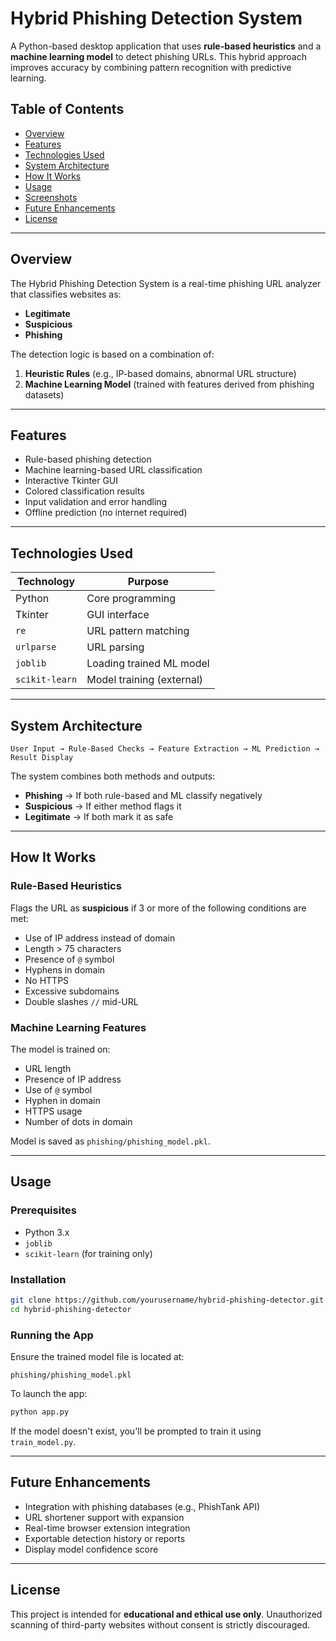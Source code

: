 # Hybrid Phishing Detection System

A Python-based desktop application that uses **rule-based heuristics** and a **machine learning model** to detect phishing URLs. This hybrid approach improves accuracy by combining pattern recognition with predictive learning.

## Table of Contents

- [Overview](#overview)
- [Features](#features)
- [Technologies Used](#technologies-used)
- [System Architecture](#system-architecture)
- [How It Works](#how-it-works)
- [Usage](#usage)
- [Screenshots](#screenshots)
- [Future Enhancements](#future-enhancements)
- [License](#license)

---

## Overview

The Hybrid Phishing Detection System is a real-time phishing URL analyzer that classifies websites as:
- **Legitimate**
- **Suspicious**
- **Phishing**

The detection logic is based on a combination of:
1. **Heuristic Rules** (e.g., IP-based domains, abnormal URL structure)  
2. **Machine Learning Model** (trained with features derived from phishing datasets)

---

## Features

- Rule-based phishing detection  
- Machine learning-based URL classification  
- Interactive Tkinter GUI  
- Colored classification results  
- Input validation and error handling  
- Offline prediction (no internet required)  

---

## Technologies Used

| Technology       | Purpose                    |
|------------------|----------------------------|
| Python           | Core programming           |
| Tkinter          | GUI interface              |
| `re`             | URL pattern matching       |
| `urlparse`       | URL parsing                |
| `joblib`         | Loading trained ML model   |
| `scikit-learn`   | Model training (external)  |

---

## System Architecture

```
User Input → Rule-Based Checks → Feature Extraction → ML Prediction → Result Display
```

The system combines both methods and outputs:

- **Phishing** → If both rule-based and ML classify negatively  
- **Suspicious** → If either method flags it  
- **Legitimate** → If both mark it as safe  

---

## How It Works

### Rule-Based Heuristics

Flags the URL as **suspicious** if 3 or more of the following conditions are met:
- Use of IP address instead of domain  
- Length > 75 characters  
- Presence of `@` symbol  
- Hyphens in domain  
- No HTTPS  
- Excessive subdomains  
- Double slashes `//` mid-URL  

### Machine Learning Features

The model is trained on:
- URL length  
- Presence of IP address  
- Use of `@` symbol  
- Hyphen in domain  
- HTTPS usage  
- Number of dots in domain  

Model is saved as `phishing/phishing_model.pkl`.

---

## Usage

### Prerequisites

- Python 3.x  
- `joblib`  
- `scikit-learn` (for training only)  

### Installation

```bash
git clone https://github.com/yourusername/hybrid-phishing-detector.git
cd hybrid-phishing-detector
```

### Running the App

Ensure the trained model file is located at:
```
phishing/phishing_model.pkl
```

To launch the app:

```bash
python app.py
```

If the model doesn't exist, you'll be prompted to train it using `train_model.py`.

---



## Future Enhancements

- Integration with phishing databases (e.g., PhishTank API)  
- URL shortener support with expansion  
- Real-time browser extension integration  
- Exportable detection history or reports  
- Display model confidence score  

---

## License

This project is intended for **educational and ethical use only**. Unauthorized scanning of third-party websites without consent is strictly discouraged.
